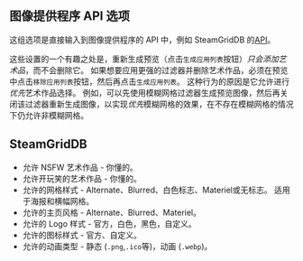 ## 图像提供程序 API 选项

这组选项是直接输入到图像提供程序的 API 中，例如 SteamGridDB 的[API](https://www.steamgriddb.com/api/v2)。

这些设置的一个有趣之处是，重新生成预览（点击`生成应用列表`按钮）*只会添加艺术品*，而不会删除它。 如果想要应用更强的过滤器并删除艺术作品，必须在预览中点击`移除应用列表`按钮，然后再点击`生成应用列表`。 这种行为的原因是它允许进行*优先*艺术作品选择。 例如，可以先使用模糊网格过滤器生成预览图像，然后再关闭该过滤器重新生成图像，以实现*优先*模糊网格的效果，在不存在模糊网格的情况下仍允许非模糊网格。

## SteamGridDB

* 允许 NSFW 艺术作品 - 你懂的。
* 允许开玩笑的艺术作品 - 你懂的。
* 允许的网格样式 - Alternate、Blurred、白色标志、Materiel或无标志。 适用于海报和横幅网格。
* 允许的主页风格 - Alternate、Blurred、Materiel。
* 允许的 Logo 样式 - 官方，白色，黑色，自定义。
* 允许的图标样式 - 官方、自定义。
* 允许的动画类型 - 静态 (`.png`,`.ico`等)，动画 (`.webp`)。
